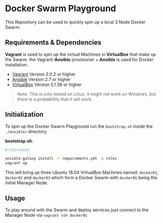 # Docker Swarm Playground

This Repository can be used to quickly spin up a local 3 Node Docker Swarm.

## Requirements & Dependencies

**Vagrant** is used to spin up the virtual Machines in **VirtualBox** that make up the Swarm. the Vagrant-**Ansible** provisioner + **Ansible** is used for Docker installation.

- [Vagrant](https://www.vagrantup.com/) Version 2.0.2 or higher
- [Ansible](https://www.ansible.com/) Version 2.7 or higher
- [VirtualBox](https://www.virtualbox.org/) Version 5.1.38 or higher

> Note: This is only tested on Linux, it might not work on Windows, but there is a probabillity that it will work.

## Initialization

To spin up the Docker Swarm Playground run the `bootstrap.sh` inside the `./ansible/` directory.

**bootstrap.sh**:
```bash
#!/bin/bash

ansible-galaxy install -r requirements.yml -p roles
vagrant up
```

This will bring up three Ubuntu 18.04 VirtualBox Machines named: `docker01`, `docker02` and `docker03` which form a Docker Swarm with `docker01` being the initial Manager Node.

## Usage

To play around with the Swarm and deploy services just connect to the Manager Node via `vagrant ssh docker01`
